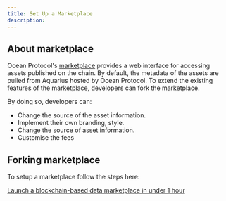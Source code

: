 ```yaml
---
title: Set Up a Marketplace
description:
---
```


## About marketplace

Ocean Protocol's [marketplace](https://market.oceanprotocol.com/) provides a web interface for accessing assets published on the chain. By default, the metadata of the assets are pulled from Aquarius hosted by Ocean Protocol. To extend the existing features of the marketplace, developers can fork the marketplace.

By doing so, developers can:

- Change the source of the asset information.
- Implement their own branding, style.
- Change the source of asset information.
- Customise the fees

## Forking marketplace

To setup a marketplace follow the steps here:

[Launch a blockchain-based data marketplace in under 1 hour](https://blog.oceanprotocol.com/launch-a-blockchain-based-data-marketplace-in-under-1-hour-9baa85a65ece)
